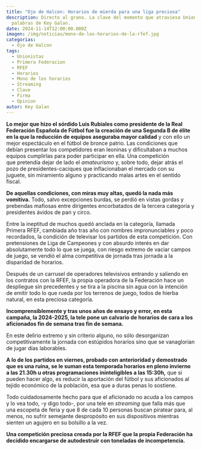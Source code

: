 ```yaml
---
title: "Ojo de Halcon: Horarios de mierda para una liga preciosa"
description: Directo al grano. La clave del momento que atraviesa Unionistas en
  palabras de Key Galan.
date: 2024-11-14T12:00:00.000Z
imagen: /img/noticias/mono-de-los-horarios-de-la-rfef.jpg
categorias:
  - Ojo de Halcon
tags:
  - Unionistas
  - Primera Federacion
  - RFEF
  - Horarios
  - Mono de los horarios
  - Streaming
  - Clave
  - Firma
  - Opinion
autor: Key Galan
---
```

**Lo mejor que hizo el sórdido Luis Rubiales como presidente de la Real Federación Española de Fútbol fue la creación de una Segunda B de élite en la que la reducción de equipos aseguraba mayor calidad** y con ello un mejor espectáculo en el fútbol de bronce patrio. Las condiciones que debían presentar los competidores eran leoninas y dificultaban a muchos equipos cumplirlas para poder participar en ella. Una competición que pretendía dejar de lado el *amateurismo* y, sobre todo, dejar atrás el pozo de presidentes-caciques que inflacionaban el mercado con su juguete, sin miramiento alguno y practicando malas artes en el sentido fiscal.

**De aquellas condiciones, con miras muy altas, quedó la nada más vomitiva.** Todo, salvo excepciones burdas, se perdió en vistas gordas y prebendas mafiosas entre dirigentes encorbatados de la tercera categoría y presidentes ávidos de pan y circo.

Entre la ineptitud de muchos quedó anclada en la categoría, llamada Primera RFEF, cambiada año tras año con nombres impronunciables y poco recordados, la condición de televisar los partidos de esta competición. Con pretensiones de Liga de Campeones y con absurdo interés en dar absolutamente todo lo que se juega, con riesgo extremo de vaciar campos de juego, se vendió el alma competitiva de jornada tras jornada a la disparidad de horarios.

Después de un carrusel de operadores televisivos entrando y saliendo en los contratos con la RFEF, la propia operadora de la Federación hace un despliegue sin precedentes y se tira a la piscina sin agua con la intención de emitir todo lo que rueda por los terrenos de juego, todos de hierba natural, en esta preciosa categoría.

**Incomprensiblemente y tras unos años de ensayo y error, en esta campaña, la 2024-2025, la tele pone un calvario de horarios de cara a los aficionados fin de semana tras fin de semana.**

En este delirio extremo y sin criterio alguno, no sólo desorganizan competitivamente la jornada con estúpidos horarios sino que se vanaglorian de jugar días laborables.

**A lo de los partidos en viernes, probado con anterioridad y demostrado que es una ruina, se le suman esta temporada horarios en pleno invierno a las 21.30h u otras programaciones ininteligibles a las 15:30h,** que si pueden hacer algo, es reducir la aportación del fútbol y sus aficionados al tejido económico de la población, esa que a duras penas lo sostiene.

Todo cuidadosamente hecho para que el aficionado no acuda a los campos y lo vea todo, -y digo todo-, por una tele en *streaming* que falla más que una escopeta de feria y que 8 de cada 10 personas buscan piratear para, al menos, no sufrir semejante despropósito en sus dispositivos mientras sienten un agujero en su bolsillo a la vez.

**Una competición preciosa creada por la RFEF que la propia Federación ha decidido encargarse de autodestruir con toneladas de incompetencia.**
